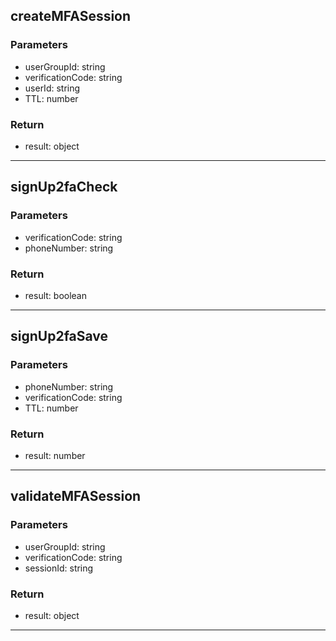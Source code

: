 ## createMFASession
### Parameters
- userGroupId: string
- verificationCode: string
- userId: string
- TTL: number

### Return
- result: object

--------------------------------------------
## signUp2faCheck
### Parameters
- verificationCode: string
- phoneNumber: string

### Return
- result: boolean

--------------------------------------------
## signUp2faSave
### Parameters
- phoneNumber: string
- verificationCode: string
- TTL: number

### Return
- result: number

--------------------------------------------
## validateMFASession
### Parameters
- userGroupId: string
- verificationCode: string
- sessionId: string

### Return
- result: object

--------------------------------------------
